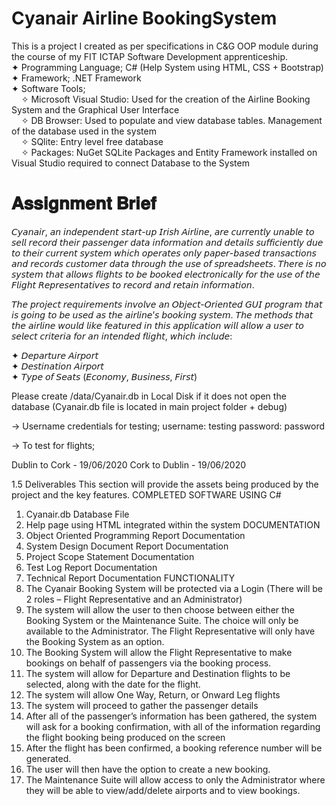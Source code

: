 # Cyanair Airline BookingSystem
 This is a project I created as per specifications in C&amp;G OOP module during the course of my FIT ICTAP Software Development apprenticeship.  
 ✦ Programming Language; C# (Help System using HTML, CSS + Bootstrap)  
 ✦ Framework; .NET Framework  
 ✦ Software Tools;  
    &nbsp;&nbsp;&nbsp;&nbsp;✧ Microsoft Visual Studio: Used for the creation of the Airline Booking System and the Graphical User Interface  
    &nbsp;&nbsp;&nbsp;&nbsp;✧ DB Browser: Used to populate and view database tables. Management of the database used in the system  
    &nbsp;&nbsp;&nbsp;&nbsp;✧ SQlite: Entry level free database   
    &nbsp;&nbsp;&nbsp;&nbsp;✧ Packages: NuGet SQLite Packages and Entity Framework installed on Visual Studio required to connect Database to the System  
   
 
# 𝐀𝐬𝐬𝐢𝐠𝐧𝐦𝐞𝐧𝐭 𝐁𝐫𝐢𝐞𝐟  
𝘊𝘺𝘢𝘯𝘢𝘪𝘳, 𝘢𝘯 𝘪𝘯𝘥𝘦𝘱𝘦𝘯𝘥𝘦𝘯𝘵 𝘴𝘵𝘢𝘳𝘵-𝘶𝘱 𝘐𝘳𝘪𝘴𝘩 𝘈𝘪𝘳𝘭𝘪𝘯𝘦, 𝘢𝘳𝘦 𝘤𝘶𝘳𝘳𝘦𝘯𝘵𝘭𝘺 𝘶𝘯𝘢𝘣𝘭𝘦 𝘵𝘰 𝘴𝘦𝘭𝘭 𝘳𝘦𝘤𝘰𝘳𝘥 𝘵𝘩𝘦𝘪𝘳 𝘱𝘢𝘴𝘴𝘦𝘯𝘨𝘦𝘳 𝘥𝘢𝘵𝘢 𝘪𝘯𝘧𝘰𝘳𝘮𝘢𝘵𝘪𝘰𝘯 𝘢𝘯𝘥 𝘥𝘦𝘵𝘢𝘪𝘭𝘴 𝘴𝘶𝘧𝘧𝘪𝘤𝘪𝘦𝘯𝘵𝘭𝘺 𝘥𝘶𝘦 𝘵𝘰 𝘵𝘩𝘦𝘪𝘳 𝘤𝘶𝘳𝘳𝘦𝘯𝘵 𝘴𝘺𝘴𝘵𝘦𝘮 𝘸𝘩𝘪𝘤𝘩 𝘰𝘱𝘦𝘳𝘢𝘵𝘦𝘴 𝘰𝘯𝘭𝘺 𝘱𝘢𝘱𝘦𝘳-𝘣𝘢𝘴𝘦𝘥 𝘵𝘳𝘢𝘯𝘴𝘢𝘤𝘵𝘪𝘰𝘯𝘴 𝘢𝘯𝘥 𝘳𝘦𝘤𝘰𝘳𝘥𝘴 𝘤𝘶𝘴𝘵𝘰𝘮𝘦𝘳 𝘥𝘢𝘵𝘢 𝘵𝘩𝘳𝘰𝘶𝘨𝘩 𝘵𝘩𝘦 𝘶𝘴𝘦 𝘰𝘧 𝘴𝘱𝘳𝘦𝘢𝘥𝘴𝘩𝘦𝘦𝘵𝘴. 𝘛𝘩𝘦𝘳𝘦 𝘪𝘴 𝘯𝘰 𝘴𝘺𝘴𝘵𝘦𝘮 𝘵𝘩𝘢𝘵 𝘢𝘭𝘭𝘰𝘸𝘴 𝘧𝘭𝘪𝘨𝘩𝘵𝘴 𝘵𝘰 𝘣𝘦 𝘣𝘰𝘰𝘬𝘦𝘥 𝘦𝘭𝘦𝘤𝘵𝘳𝘰𝘯𝘪𝘤𝘢𝘭𝘭𝘺 𝘧𝘰𝘳 𝘵𝘩𝘦 𝘶𝘴𝘦 𝘰𝘧 𝘵𝘩𝘦 𝘍𝘭𝘪𝘨𝘩𝘵 𝘙𝘦𝘱𝘳𝘦𝘴𝘦𝘯𝘵𝘢𝘵𝘪𝘷𝘦𝘴 𝘵𝘰 𝘳𝘦𝘤𝘰𝘳𝘥 𝘢𝘯𝘥 𝘳𝘦𝘵𝘢𝘪𝘯 𝘪𝘯𝘧𝘰𝘳𝘮𝘢𝘵𝘪𝘰𝘯.  

𝘛𝘩𝘦 𝘱𝘳𝘰𝘫𝘦𝘤𝘵 𝘳𝘦𝘲𝘶𝘪𝘳𝘦𝘮𝘦𝘯𝘵𝘴 𝘪𝘯𝘷𝘰𝘭𝘷𝘦 𝘢𝘯 𝘖𝘣𝘫𝘦𝘤𝘵-𝘖𝘳𝘪𝘦𝘯𝘵𝘦𝘥 𝘎𝘜𝘐 𝘱𝘳𝘰𝘨𝘳𝘢𝘮 𝘵𝘩𝘢𝘵 𝘪𝘴 𝘨𝘰𝘪𝘯𝘨 𝘵𝘰 𝘣𝘦 𝘶𝘴𝘦𝘥 𝘢𝘴 𝘵𝘩𝘦 𝘢𝘪𝘳𝘭𝘪𝘯𝘦’𝘴 𝘣𝘰𝘰𝘬𝘪𝘯𝘨 𝘴𝘺𝘴𝘵𝘦𝘮. 𝘛𝘩𝘦 𝘮𝘦𝘵𝘩𝘰𝘥𝘴 𝘵𝘩𝘢𝘵 𝘵𝘩𝘦 𝘢𝘪𝘳𝘭𝘪𝘯𝘦 𝘸𝘰𝘶𝘭𝘥 𝘭𝘪𝘬𝘦 𝘧𝘦𝘢𝘵𝘶𝘳𝘦𝘥 𝘪𝘯 𝘵𝘩𝘪𝘴 𝘢𝘱𝘱𝘭𝘪𝘤𝘢𝘵𝘪𝘰𝘯 𝘸𝘪𝘭𝘭 𝘢𝘭𝘭𝘰𝘸 𝘢 𝘶𝘴𝘦𝘳 𝘵𝘰 𝘴𝘦𝘭𝘦𝘤𝘵 𝘤𝘳𝘪𝘵𝘦𝘳𝘪𝘢 𝘧𝘰𝘳 𝘢𝘯 𝘪𝘯𝘵𝘦𝘯𝘥𝘦𝘥 𝘧𝘭𝘪𝘨𝘩𝘵, 𝘸𝘩𝘪𝘤𝘩 𝘪𝘯𝘤𝘭𝘶𝘥𝘦:  
  
✦ 𝘋𝘦𝘱𝘢𝘳𝘵𝘶𝘳𝘦 𝘈𝘪𝘳𝘱𝘰𝘳𝘵  
✦ 𝘋𝘦𝘴𝘵𝘪𝘯𝘢𝘵𝘪𝘰𝘯 𝘈𝘪𝘳𝘱𝘰𝘳𝘵  
✦ 𝘛𝘺𝘱𝘦 𝘰𝘧 𝘚𝘦𝘢𝘵𝘴 (𝘌𝘤𝘰𝘯𝘰𝘮𝘺, 𝘉𝘶𝘴𝘪𝘯𝘦𝘴𝘴, 𝘍𝘪𝘳𝘴𝘵)  




Please create /data/Cyanair.db in Local Disk if it does not open the database (Cyanair.db file is located in main project folder + debug)

-> Username credentials for testing; username: testing password: password

-> To test for flights;

Dublin to Cork - 19/06/2020 Cork to Dublin - 19/06/2020



1.5	Deliverables 
This section will provide the assets being produced by the project and the key features.
COMPLETED SOFTWARE USING C# 
1.	Cyanair.db Database File
2.	Help page using HTML integrated within the system 
DOCUMENTATION
3.	Object Oriented Programming Report Documentation
4.	System Design Document Report Documentation
5.	Project Scope Statement Documentation
6.	Test Log Report Documentation
7.	Technical Report Documentation
FUNCTIONALITY
1.	The Cyanair Booking System will be protected via a Login (There will be 2 roles – Flight Representative and an Administrator)
2.	The system will allow the user to then choose between either the Booking System or the Maintenance Suite. The choice will only be available to the Administrator. The Flight Representative will only have the Booking System as an option.
3.	The Booking System will allow the Flight Representative to make bookings on behalf of passengers via the booking process.
4.	The system will allow for Departure and Destination flights to be selected, along with the date for the flight.
5.	The system will allow One Way, Return, or Onward Leg flights
6.	The system will proceed to gather the passenger details
7.	After all of the passenger’s information has been gathered, the system will ask for a booking confirmation, with all of the information regarding the flight booking being produced on the screen
8.	After the flight has been confirmed, a booking reference number will be generated. 
9.	The user will then have the option to create a new booking.
10.	The Maintenance Suite will allow access to only the Administrator where they will be able to view/add/delete airports and to view bookings.





